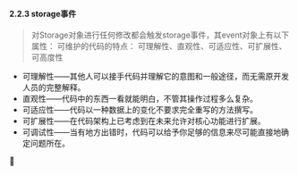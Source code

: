 #### 2.2.3 storage事件
> 对Storage对象进行任何修改都会触发storage事件，其event对象上有以下属性：
> 可维护的代码的特点： 可理解性、直观性、可适应性、可扩展性、可高度性
-  可理解性——其他人可以接手代码并理解它的意图和一般途径，而无需原开发人员的完整解释。
-  直观性——代码中的东西一看就能明白，不管其操作过程多么复杂。
-  可适应性——代码以一种数据上的变化不要求完全重写的方法撰写。
-  可扩展性——在代码架构上已考虑到在未来允许对核心功能进行扩展。
-  可调试性——当有地方出错时，代码可以给予你足够的信息来尽可能直接地确定问题所在。

:pig: